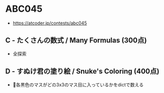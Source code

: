 # ABC045
* https://atcoder.jp/contests/abc045


## C - たくさんの数式 / Many Formulas (300点)
* 全探索


## D - すぬけ君の塗り絵 / Snuke's Coloring (400点)
* 各黒色のマスがどの3x3のマス目に入っているかをdictで数える
